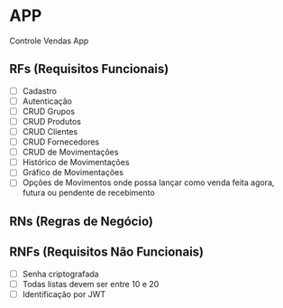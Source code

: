 # APP

Controle Vendas App

## RFs (Requisitos Funcionais)
- [ ] Cadastro
- [ ] Autenticação
- [ ] CRUD Grupos
- [ ] CRUD Produtos
- [ ] CRUD Clientes
- [ ] CRUD Fornecedores
- [ ] CRUD de Movimentações
- [ ] Histórico de Movimentações
- [ ] Gráfico de Movimentações
- [ ] Opções de Movimentos onde possa lançar como venda feita agora, futura ou pendente de recebimento

## RNs (Regras de Negócio)


## RNFs (Requisitos Não Funcionais)
- [ ] Senha criptografada
- [ ] Todas listas devem ser entre 10 e 20
- [ ] Identificação por JWT